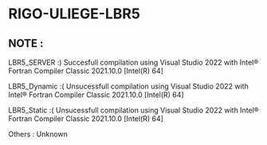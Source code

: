 # RIGO-ULIEGE-LBR5

NOTE : 
---
LBR5_SERVER  :) Succesfull compilation using Visual Studio 2022 with Intel® Fortran Compiler Classic 2021.10.0 [Intel(R) 64]

LBR5_Dynamic :( Unsucessfull compilation using Visual Studio 2022 with Intel® Fortran Compiler Classic 2021.10.0 [Intel(R) 64]

LBR5_Static  :( Unsucessfull compilation using Visual Studio 2022 with Intel® Fortran Compiler Classic 2021.10.0 [Intel(R) 64]

Others : Unknown

